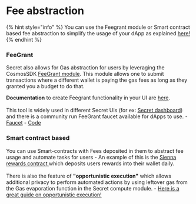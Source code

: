 # Fee abstraction

{% hint style="info" %}
You can use the Feegrant module or Smart contract based fee abstraction to simplify the usage of your dApp as explained [here!](gas-fee-usage.md)
{% endhint %}

### FeeGrant

Secret also allows for Gas abstraction for users by leveraging the CosmosSDK [FeeGrant module](https://docs.cosmos.network/main/modules/feegrant). This module allows one to submit transactions where a different wallet is paying the gas fees as long as they granted you a budget to do that.

**Documentation** to create Feegrant functionality in your UI are [here](../../../frontend/feegrant/).\
\
This tool is widely used in different Secret UIs (for ex: [Secret dashboard](https://dash.scrt.network)) and there is a community run FeeGrant faucet available for dApps to use. - [Faucet](https://faucet.secretsaturn.net/) - [Code](https://github.com/SecretSaturn/feegrant-faucet)

### Smart contract based

You can use Smart-contracts with Fees deposited in them to abstract fee usage and automate tasks for users - An example of this is the [Sienna rewards contract ](https://github.com/SiennaNetwork/SiennaNetwork/tree/main)which deposits users rewards into their wallet daily.\
\
There is also the feature of **"opportunistic execution"** which allows additional privacy to perform automated actions by using leftover gas from the Gas evaporation function in the Secret compute module. - [Here is a great guide on opportunistic execution!](../../privacy-design/gas-evaporation-and-tracking.md#opportunistic-execution)
